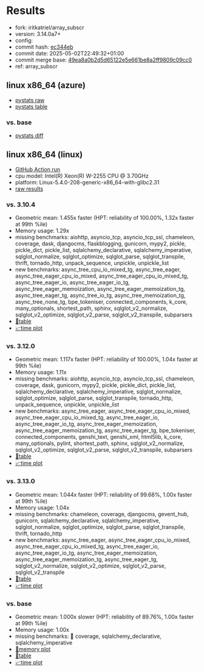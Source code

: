 # Results

- fork: iritkatriel/array_subscr
- version: 3.14.0a7+
- config: 
- commit hash: [ec344eb](https://github.com/iritkatriel/cpython/commit/ec344eb)
- commit date: 2025-05-02T22:49:32+01:00
- commit merge base: [49ea8a0b2d5d65122e5e661be8a2ff9809c09cc0](https://github.com/python/cpython/commit/49ea8a0b2d5d65122e5e661be8a2ff9809c09cc0)
- ref: array_subscr

## linux x86_64 (azure)

- [pystats raw](bm-20250502-azure-x86_64-iritkatriel-array_subscr-3.14.0a7%2B-ec344eb-pystats.json)
- [pystats table](bm-20250502-azure-x86_64-iritkatriel-array_subscr-3.14.0a7%2B-ec344eb-pystats.md)

### vs. base

- [pystats diff](bm-20250502-azure-x86_64-iritkatriel-array_subscr-3.14.0a7%2B-ec344eb-pystats-vs-base.md)

## linux x86_64 (linux)

- [GitHub Action run](https://github.com/faster-cpython/benchmarking/actions/runs/14803946352)
- cpu model: Intel(R) Xeon(R) W-2255 CPU @ 3.70GHz
- platform: Linux-5.4.0-208-generic-x86_64-with-glibc2.31
- [raw results](bm-20250502-linux-x86_64-iritkatriel-array_subscr-3.14.0a7%2B-ec344eb.json)

### vs. 3.10.4

- Geometric mean: 1.455x faster (HPT: reliability of 100.00%, 1.32x faster at 99th %ile)
- Memory usage: 1.29x
- missing benchmarks: aiohttp, asyncio_tcp, asyncio_tcp_ssl, chameleon, coverage, dask, djangocms, flaskblogging, gunicorn, mypy2, pickle, pickle_dict, pickle_list, sqlalchemy_declarative, sqlalchemy_imperative, sqlglot_normalize, sqlglot_optimize, sqlglot_parse, sqlglot_transpile, thrift, tornado_http, unpack_sequence, unpickle, unpickle_list
- new benchmarks: async_tree_cpu_io_mixed_tg, async_tree_eager, async_tree_eager_cpu_io_mixed, async_tree_eager_cpu_io_mixed_tg, async_tree_eager_io, async_tree_eager_io_tg, async_tree_eager_memoization, async_tree_eager_memoization_tg, async_tree_eager_tg, async_tree_io_tg, async_tree_memoization_tg, async_tree_none_tg, bpe_tokeniser, connected_components, k_core, many_optionals, shortest_path, sphinx, sqlglot_v2_normalize, sqlglot_v2_optimize, sqlglot_v2_parse, sqlglot_v2_transpile, subparsers
- [📄table](bm-20250502-linux-x86_64-iritkatriel-array_subscr-3.14.0a7%2B-ec344eb-vs-3.10.4.md)
- [📈time plot](bm-20250502-linux-x86_64-iritkatriel-array_subscr-3.14.0a7%2B-ec344eb-vs-3.10.4.svg)

### vs. 3.12.0

- Geometric mean: 1.117x faster (HPT: reliability of 100.00%, 1.04x faster at 99th %ile)
- Memory usage: 1.11x
- missing benchmarks: aiohttp, asyncio_tcp, asyncio_tcp_ssl, chameleon, coverage, dask, gunicorn, mypy2, pickle, pickle_dict, pickle_list, sqlalchemy_declarative, sqlalchemy_imperative, sqlglot_normalize, sqlglot_optimize, sqlglot_parse, sqlglot_transpile, tornado_http, unpack_sequence, unpickle, unpickle_list
- new benchmarks: async_tree_eager, async_tree_eager_cpu_io_mixed, async_tree_eager_cpu_io_mixed_tg, async_tree_eager_io, async_tree_eager_io_tg, async_tree_eager_memoization, async_tree_eager_memoization_tg, async_tree_eager_tg, bpe_tokeniser, connected_components, genshi_text, genshi_xml, html5lib, k_core, many_optionals, pylint, shortest_path, sphinx, sqlglot_v2_normalize, sqlglot_v2_optimize, sqlglot_v2_parse, sqlglot_v2_transpile, subparsers
- [📄table](bm-20250502-linux-x86_64-iritkatriel-array_subscr-3.14.0a7%2B-ec344eb-vs-3.12.0.md)
- [📈time plot](bm-20250502-linux-x86_64-iritkatriel-array_subscr-3.14.0a7%2B-ec344eb-vs-3.12.0.svg)

### vs. 3.13.0

- Geometric mean: 1.044x faster (HPT: reliability of 99.68%, 1.00x faster at 99th %ile)
- Memory usage: 1.04x
- missing benchmarks: chameleon, coverage, djangocms, gevent_hub, gunicorn, sqlalchemy_declarative, sqlalchemy_imperative, sqlglot_normalize, sqlglot_optimize, sqlglot_parse, sqlglot_transpile, thrift, tornado_http
- new benchmarks: async_tree_eager, async_tree_eager_cpu_io_mixed, async_tree_eager_cpu_io_mixed_tg, async_tree_eager_io, async_tree_eager_io_tg, async_tree_eager_memoization, async_tree_eager_memoization_tg, async_tree_eager_tg, sqlglot_v2_normalize, sqlglot_v2_optimize, sqlglot_v2_parse, sqlglot_v2_transpile
- [📄table](bm-20250502-linux-x86_64-iritkatriel-array_subscr-3.14.0a7%2B-ec344eb-vs-3.13.0.md)
- [📈time plot](bm-20250502-linux-x86_64-iritkatriel-array_subscr-3.14.0a7%2B-ec344eb-vs-3.13.0.svg)

### vs. base

- Geometric mean: 1.000x slower (HPT: reliability of 89.76%, 1.00x faster at 99th %ile)
- Memory usage: 1.00x
- missing benchmarks: 🔴 coverage, sqlalchemy_declarative, sqlalchemy_imperative
- [🧠memory plot](bm-20250502-linux-x86_64-iritkatriel-array_subscr-3.14.0a7%2B-ec344eb-vs-base-mem.svg)
- [📄table](bm-20250502-linux-x86_64-iritkatriel-array_subscr-3.14.0a7%2B-ec344eb-vs-base.md)
- [📈time plot](bm-20250502-linux-x86_64-iritkatriel-array_subscr-3.14.0a7%2B-ec344eb-vs-base.svg)

